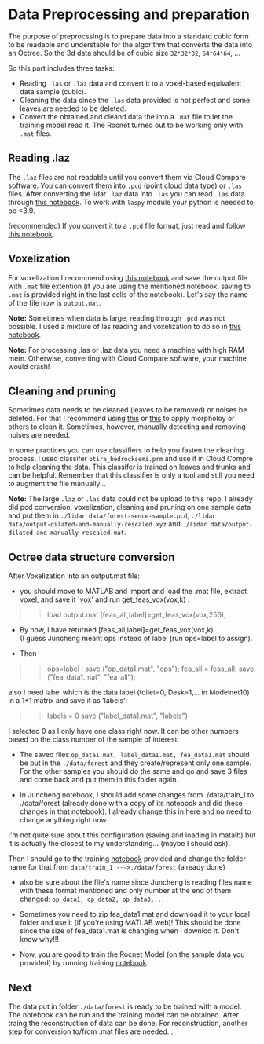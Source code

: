# Data Preprocessing and preparation
The purpose of preprocssing is to prepare data into a standard cubic form to be readable and understable for the algorithm that  converts the data into an Octree. So the 3d data should be of cubic size ```32*32*32```, ```64*64*64```, ...

So this part includes three tasks:
- Reading ```.las``` or ```.laz``` data and convert it to a voxel-based equivalent data sample (cubic).
- Cleaning the data since the ```.las``` data provided is not perfect and some leaves are needed to be deleted.
- Convert the obtained and cleand data the into a ```.mat``` file to let the training model read it. The Rocnet turned out to be working only with ```.mat``` files.



## Reading .laz 


The ```.laz``` files are not readable until you convert them via Cloud Compare software. You can convert them into ```.pcd``` (point cloud data type) or ```.las``` files. After converting the lidar ```.laz``` data into ```.las``` you can read ```.las``` data through [this notebook](lidar-las-reading.ipynb). To work with ```laspy``` module your python is needed to be <3.9. 


(recommended) If you convert it to a ```.pcd``` file format, just read and follow [this notebook](pcd_read_write.ipynb).


## Voxelization
For voxelization I recommend using 
[this notebook](pcd_read_write.ipynb) and save the output file with ```.mat``` file extention (if you are using the mentioned notebook, saving to ```.mat``` is provided right in the last cells of the notebook). Let's say the name of the file now is ```output.mat```.

**Note:** Sometimes when data is large, reading through ```.pcd``` was not possible. I used a mixture of las reading and voxelization to do so in [this notebook](voxelize_large_las.ipynb).

**Note:** For processing .las or .laz data you need a machine with high RAM mem. Otherwise, converting with Cloud Compare software, your machine would crash!


## Cleaning and pruning
Sometimes data needs to be cleaned (leaves to be removed) or noises be deleted. For that I recommend using [this](prune-leaves.ipynb) or [this](morphology-dilation.ipynb) to apply morpholoy or others to clean it. Sometimes, however, manually detecting and removing noises are needed. 

In some practices you can use classifiers to help you fasten the cleaning process. I used classifer  ```otira_bedrocksemi.prm``` and use it in Cloud Compre to help cleaning the data. This classifer is trained on leaves and trunks and can be helpful. Remember that this classifier is only a tool and still you need to augment the file manually...

**Note:** The large ```.laz``` or ```.las``` data could not be upload to this repo. I already did pcd conversion, voxelization, cleaning and pruning on one sample data and put them in ```./lidar data/forest-sence-sample.pcd```, ```./lidar data/output-dilated-and-manually-rescaled.xyz``` and ```./lidar data/output-dilated-and-manually-rescaled.mat```.


## Octree data structure conversion
After Voxelization into an output.mat file: 

- you should move to MATLAB and import and load the  .mat file,  extract voxel, and save it 'vox'  and run get_feas_vox(vox,k) :

>> load output.mat
>> [feas_all,label]=get_feas_vox(vox,256);

- By now, I have returned [feas_all,label]=get_feas_vox(vox,k)  
(I guess Juncheng meant  ops instead of label (run ops=label to assign). 

- Then
>> ops=label ;
>> save ("op_data1.mat", "ops");
>> fea_all = feas_all;
>> save ("fea_data1.mat", "fea_all");

also I need label which is the data label (toilet=0, Desk=1,... in Modelnet10) in a 1*1 matrix and save it as 'labels':
>> labels = 0 
>> save ("label_data1.mat", "labels")

I selected 0 as I only have one class right now. It can be other numbers based on the class number of the sample of interest.


- The saved files ```op_data1.mat, label_data1.mat, fea_data1.mat``` should be put in the ```./data/forest``` and they create/represent only one sample. For the other samples you should do the same and go and save 3 files and come back and put them in this folder again.

- In Juncheng notebook, I should add some changes from ./data/train_1 to ./data/forest (already done with a copy of its notebook and did these changes in that notebook). I already change this in here and no need to change anything right now.

I'm not quite sure about this configuration (saving and loading in matalb) but it is actually the closest to my understanding... (maybe I should ask).

Then I should go to the training [notebook](../../train_nb-128-32-Forest.ipynb) provided and change the  folder name for that from ```data/train_1 --->./data/forest``` (already done)

* also be sure about the file's name since Juncheng is reading files name with these format mentioned and only number at the end of them changed: ```op_data1, op_data2, op_data3,...```

* Sometimes you need to zip fea_data1.mat and download it to your local folder and use it (if you're using MATLAB web)! This should be done since the size of fea_data1.mat is changing when I downlod it. Don't know why!!!

* Now, you are good to train the Rocnet Model (on the sample data you provided) by running training [notebook](../../train_nb-128-32-Forest.ipynb).

## Next
The data put in folder ```./data/forest``` is ready to be trained with a model. The notebook []() can be run and the training model can be obtained.
After traing the reconstruction of data can be done. For reconstruction, another step for conversion to/from .mat files are needed...
